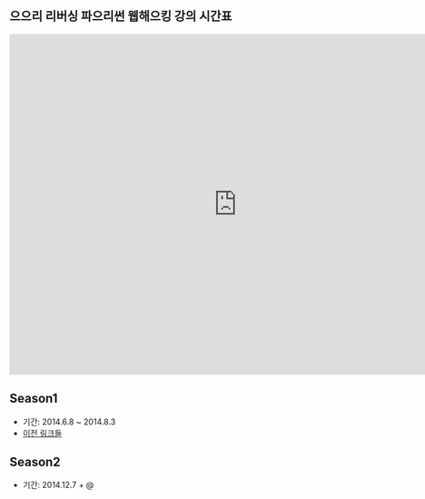 ## 으으리 리버싱 파으리썬 웹해으킹 강의 시간표

<iframe src="https://www.google.com/calendar/embed?src=gp82t6eg782jcc2fku8t60aev8%40group.calendar.google.com&ctz=Asia/Seoul" style="border: 0" width="800" height="600" frameborder="0" scrolling="no"></iframe>

## Season1

- 기간: 2014.6.8 ~ 2014.8.3
- [이전 링크들](http://onoffmix.com/search?s=%EC%9C%BC%EC%9C%BC%EB%A6%AC+%EB%A6%AC%EB%B2%84%EC%8B%B1+%ED%8C%8C%EC%9C%BC%EB%A6%AC%EC%8D%AC)

## Season2

- 기간: 2014.12.7 + @